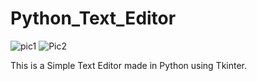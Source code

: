# Python_Text_Editor


![pic1](https://github.com/BEAST-PRINCE/Python_Text_Editor/assets/98230743/6ca5f2e8-3e1f-4802-8cbc-caa90124e3e2)
![Pic2](https://github.com/BEAST-PRINCE/Python_Text_Editor/assets/98230743/aa3f7acc-4091-457a-ac52-6ad405d76eeb)


This is a Simple Text Editor made in Python using Tkinter.
